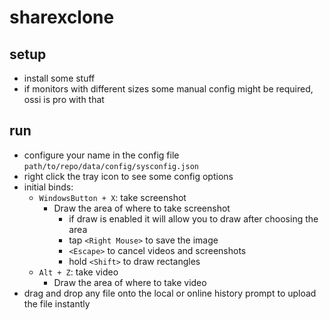 # sharexclone
## setup
- install some stuff
- if monitors with different sizes some manual config might be required, ossi is pro with that
## run
- configure your name in the config file `path/to/repo/data/config/sysconfig.json`
- right click the tray icon to see some config options
- initial binds:
  - `WindowsButton + X`: take screenshot
    - Draw the area of where to take screenshot
      - if draw is enabled it will allow you to draw after choosing the area
      - tap `<Right Mouse>` to save the image
      - `<Escape>` to cancel videos and screenshots
      - hold `<Shift>` to draw rectangles
  - `Alt + Z`: take video
    - Draw the area of where to take video
- drag and drop any file onto the local or online history prompt to upload the file instantly
